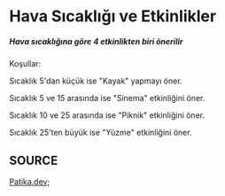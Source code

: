 # Hava Sıcaklığı ve Etkinlikler

##### Hava sıcaklığına göre 4 etkinlikten biri önerilir

Koşullar:

Sıcaklık 5'dan küçük ise "Kayak" yapmayı öner.

Sıcaklık 5 ve 15 arasında ise "Sinema" etkinliğini öner.

Sıcaklık 10 ve 25 arasında ise "Piknik" etkinliğini öner.

Sıcaklık 25'ten büyük ise "Yüzme" etkinliğini öner.


## SOURCE

[Patika.dev](https://www.patika.dev/tr);